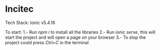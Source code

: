 # Incitec

Tech Stack:
Ionic v5.4.16

To start:
1.- Run *npm i* to install all the libraries
2.- Run *ionic serve*, this will start the project and will open a page on your browser
3.- To stop the project could press *Ctrl+C* in the terminal
